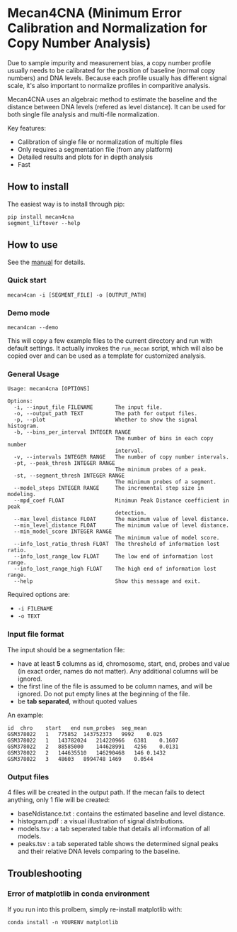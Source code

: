 # Mecan4CNA (Minimum Error Calibration and Normalization for Copy Number Analysis)
Due to sample impurity and measurement bias, a copy number profile usually needs to be calibrated for the position of baseline (normal copy numbers) and DNA levels. Because each profile usually has different signal scale, it's also important to normalize profiles in comparitive analysis. 

Mecan4CNA uses an algebraic method to estimate the baseline and the distance between DNA levels (refered as level distance). It can be used for both single file analysis and multi-file normalization.
 
Key features:

- Calibration of single file or normalization of multiple files
- Only requires a segmentation file (from any platform)
- Detailed results and plots for in depth analysis
- Fast


## How to install
The easiest way is to install through pip:

```
pip install mecan4cna
segment_liftover --help
```

## How to use
See the [manual](https://github.com/baudisgroup/mecan4cna/blob/master/manual.md) for details.

### Quick start

```
mecan4can -i [SEGMENT_FILE] -o [OUTPUT_PATH]
```

### Demo mode

```
mecan4can --demo
```

This will copy a few example files to the current directory and run with default settings. It actually invokes the ```run_mecan``` script, which will also be copied over and can be used as a template for customized analysis.

### General Usage
```
Usage: mecan4cna [OPTIONS]

Options:
  -i, --input_file FILENAME       The input file.
  -o, --output_path TEXT          The path for output files.
  -p, --plot                      Whether to show the signal histogram.
  -b, --bins_per_interval INTEGER RANGE
                                  The number of bins in each copy number
                                  interval.
  -v, --intervals INTEGER RANGE   The number of copy number intervals.
  -pt, --peak_thresh INTEGER RANGE
                                  The minimum probes of a peak.
  -st, --segment_thresh INTEGER RANGE
                                  The minimum probes of a segment.
  --model_steps INTEGER RANGE     The incremental step size in modeling.
  --mpd_coef FLOAT                Minimun Peak Distance coefficient in peak
                                  detection.
  --max_level_distance FLOAT      The maximum value of level distance.
  --min_level_distance FLOAT      The minimum value of level distance.
  --min_model_score INTEGER RANGE
                                  The minimum value of model score.
  --info_lost_ratio_thresh FLOAT  The threshold of information lost ratio.
  --info_lost_range_low FLOAT     The low end of information lost range.
  --info_lost_range_high FLOAT    The high end of information lost range.
  --help                          Show this message and exit.
```

Required options are:

- ```-i FILENAME```
- ```-o TEXT```



### Input file format
The input should be a segmentation file:

- have at least **5** columns as id, chromosome, start, end, probes and value (in exact order, names do not matter). Any additional columns will be ignored.
- the first line of the file is assumed to be column names, and will be ignored. Do not put empty lines at the beginning of the file.
- be **tab separated**, without quoted values


An example:

```
id	chro	start	end	num_probes	seg_mean
GSM378022	1	775852	143752373	9992	0.025
GSM378022	1	143782024	214220966	6381	0.1607
GSM378022	2	88585000	144628991	4256	0.0131
GSM378022	2	144635510	146290468	146	0.1432
GSM378022	3	48603	8994748	1469	0.0544
```

### Output files

4 files will be created in the output path. If the mecan fails to detect anything, only 1 file will be created:

- baseNdistance.txt : contains the estimated baseline and level distance.
- histogram.pdf : a visual illustration of signal distributions.
- models.tsv : a tab seperated table that details all information of all models.
- peaks.tsv : a tab seperated table shows the determined signal peaks and their relative DNA levels comparing to the baseline.



## Troubleshooting

### Error of matplotlib in conda environment

If you run into this prolbem, simply re-install matplotlib with:
```
conda install -n YOURENV matplotlib
```
